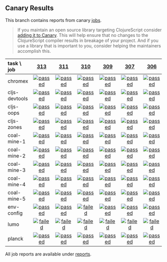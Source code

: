 ## Canary Results

This branch contains reports from canary [jobs](https://github.com/cljs-oss/canary/tree/jobs).

> If you maintain an open source library targeting ClojureScript consider [adding it to Canary](https://github.com/cljs-oss/canary/tree/master#how-to-participate). This will help ensure that no changes to the ClojureScript compiler results in breakage of your project. And if you use a library that is important to you, consider helping the maintainers accomplish this.

[//]: # (begin_overview_table)

| task \ job | <a href="reports/2018/03/19/job-000313-1.10.210-ed20ade" title="job #313 finished on 2018-03-19">313</a> | <a href="reports/2018/03/18/job-000311-1.10.198-c9cf1a7" title="job #311 finished on 2018-03-18">311</a> | <a href="reports/2018/03/17/job-000310-1.10.192-7779dc4" title="job #310 finished on 2018-03-17">310</a> | <a href="reports/2018/03/17/job-000309-1.10.189-3ac37d5" title="job #309 finished on 2018-03-17">309</a> | <a href="reports/2018/03/15/job-000307-1.10.167-ade4ab7" title="job #307 finished on 2018-03-15">307</a> | <a href="reports/2018/03/14/job-000306-1.10.162-ee68db2" title="job #306 finished on 2018-03-14">306</a> | <a href="reports/2018/03/13/job-000305-1.10.160-7a5a65c" title="job #305 finished on 2018-03-13">305</a> | <a href="reports/2018/03/12/job-000304-1.10.160-7a5a65c" title="job #304 finished on 2018-03-12">304</a> | <a href="reports/2018/03/11/job-000303-1.10.155-56c774b" title="job #303 finished on 2018-03-11">303</a> | <a href="reports/2018/03/10/job-000302-1.10.153-92cbedd" title="job #302 finished on 2018-03-10">302</a> |
| :--- | :---: | :---: | :---: | :---: | :---: | :---: | :---: | :---: | :---: | :---: |
| chromex | <a href="reports/2018/03/19/job-000313-1.10.210-ed20ade#-chromex"><img title="passed" src="http://box.binaryage.com/s-passed.svg"><a> | <a href="reports/2018/03/18/job-000311-1.10.198-c9cf1a7#-chromex"><img title="passed" src="http://box.binaryage.com/s-passed.svg"><a> | <a href="reports/2018/03/17/job-000310-1.10.192-7779dc4#-chromex"><img title="passed" src="http://box.binaryage.com/s-passed.svg"><a> | <a href="reports/2018/03/17/job-000309-1.10.189-3ac37d5#-chromex"><img title="passed" src="http://box.binaryage.com/s-passed.svg"><a> | <a href="reports/2018/03/15/job-000307-1.10.167-ade4ab7#-chromex"><img title="passed" src="http://box.binaryage.com/s-passed.svg"><a> | <a href="reports/2018/03/14/job-000306-1.10.162-ee68db2#-chromex"><img title="passed" src="http://box.binaryage.com/s-passed.svg"><a> | <a href="reports/2018/03/13/job-000305-1.10.160-7a5a65c#-chromex"><img title="passed" src="http://box.binaryage.com/s-passed.svg"><a> | <a href="reports/2018/03/12/job-000304-1.10.160-7a5a65c#-chromex"><img title="passed" src="http://box.binaryage.com/s-passed.svg"><a> | <a href="reports/2018/03/11/job-000303-1.10.155-56c774b#-chromex"><img title="passed" src="http://box.binaryage.com/s-passed.svg"><a> | <a href="reports/2018/03/10/job-000302-1.10.153-92cbedd#-chromex"><img title="passed" src="http://box.binaryage.com/s-passed.svg"><a> |
| cljs-devtools | <a href="reports/2018/03/19/job-000313-1.10.210-ed20ade#-cljs-devtools"><img title="passed" src="http://box.binaryage.com/s-passed.svg"><a> | <a href="reports/2018/03/18/job-000311-1.10.198-c9cf1a7#-cljs-devtools"><img title="passed" src="http://box.binaryage.com/s-passed.svg"><a> | <a href="reports/2018/03/17/job-000310-1.10.192-7779dc4#-cljs-devtools"><img title="passed" src="http://box.binaryage.com/s-passed.svg"><a> | <a href="reports/2018/03/17/job-000309-1.10.189-3ac37d5#-cljs-devtools"><img title="passed" src="http://box.binaryage.com/s-passed.svg"><a> | <a href="reports/2018/03/15/job-000307-1.10.167-ade4ab7#-cljs-devtools"><img title="passed" src="http://box.binaryage.com/s-passed.svg"><a> | <a href="reports/2018/03/14/job-000306-1.10.162-ee68db2#-cljs-devtools"><img title="passed" src="http://box.binaryage.com/s-passed.svg"><a> | <a href="reports/2018/03/13/job-000305-1.10.160-7a5a65c#-cljs-devtools"><img title="passed" src="http://box.binaryage.com/s-passed.svg"><a> | <a href="reports/2018/03/12/job-000304-1.10.160-7a5a65c#-cljs-devtools"><img title="passed" src="http://box.binaryage.com/s-passed.svg"><a> | <a href="reports/2018/03/11/job-000303-1.10.155-56c774b#-cljs-devtools"><img title="passed" src="http://box.binaryage.com/s-passed.svg"><a> | <a href="reports/2018/03/10/job-000302-1.10.153-92cbedd#-cljs-devtools"><img title="passed" src="http://box.binaryage.com/s-passed.svg"><a> |
| cljs-oops | <a href="reports/2018/03/19/job-000313-1.10.210-ed20ade#-cljs-oops"><img title="passed" src="http://box.binaryage.com/s-passed.svg"><a> | <a href="reports/2018/03/18/job-000311-1.10.198-c9cf1a7#-cljs-oops"><img title="passed" src="http://box.binaryage.com/s-passed.svg"><a> | <a href="reports/2018/03/17/job-000310-1.10.192-7779dc4#-cljs-oops"><img title="passed" src="http://box.binaryage.com/s-passed.svg"><a> | <a href="reports/2018/03/17/job-000309-1.10.189-3ac37d5#-cljs-oops"><img title="passed" src="http://box.binaryage.com/s-passed.svg"><a> | <a href="reports/2018/03/15/job-000307-1.10.167-ade4ab7#-cljs-oops"><img title="passed" src="http://box.binaryage.com/s-passed.svg"><a> | <a href="reports/2018/03/14/job-000306-1.10.162-ee68db2#-cljs-oops"><img title="passed" src="http://box.binaryage.com/s-passed.svg"><a> | <a href="reports/2018/03/13/job-000305-1.10.160-7a5a65c#-cljs-oops"><img title="passed" src="http://box.binaryage.com/s-passed.svg"><a> | <a href="reports/2018/03/12/job-000304-1.10.160-7a5a65c#-cljs-oops"><img title="passed" src="http://box.binaryage.com/s-passed.svg"><a> | <a href="reports/2018/03/11/job-000303-1.10.155-56c774b#-cljs-oops"><img title="passed" src="http://box.binaryage.com/s-passed.svg"><a> | <a href="reports/2018/03/10/job-000302-1.10.153-92cbedd#-cljs-oops"><img title="passed" src="http://box.binaryage.com/s-passed.svg"><a> |
| cljs-zones | <a href="reports/2018/03/19/job-000313-1.10.210-ed20ade#-cljs-zones"><img title="passed" src="http://box.binaryage.com/s-passed.svg"><a> | <a href="reports/2018/03/18/job-000311-1.10.198-c9cf1a7#-cljs-zones"><img title="passed" src="http://box.binaryage.com/s-passed.svg"><a> | <a href="reports/2018/03/17/job-000310-1.10.192-7779dc4#-cljs-zones"><img title="passed" src="http://box.binaryage.com/s-passed.svg"><a> | <a href="reports/2018/03/17/job-000309-1.10.189-3ac37d5#-cljs-zones"><img title="passed" src="http://box.binaryage.com/s-passed.svg"><a> | <a href="reports/2018/03/15/job-000307-1.10.167-ade4ab7#-cljs-zones"><img title="passed" src="http://box.binaryage.com/s-passed.svg"><a> | <a href="reports/2018/03/14/job-000306-1.10.162-ee68db2#-cljs-zones"><img title="passed" src="http://box.binaryage.com/s-passed.svg"><a> | <a href="reports/2018/03/13/job-000305-1.10.160-7a5a65c#-cljs-zones"><img title="passed" src="http://box.binaryage.com/s-passed.svg"><a> | <a href="reports/2018/03/12/job-000304-1.10.160-7a5a65c#-cljs-zones"><img title="passed" src="http://box.binaryage.com/s-passed.svg"><a> | <a href="reports/2018/03/11/job-000303-1.10.155-56c774b#-cljs-zones"><img title="passed" src="http://box.binaryage.com/s-passed.svg"><a> | <a href="reports/2018/03/10/job-000302-1.10.153-92cbedd#-cljs-zones"><img title="passed" src="http://box.binaryage.com/s-passed.svg"><a> |
| coal-mine-1 | <a href="reports/2018/03/19/job-000313-1.10.210-ed20ade#-coal-mine-1"><img title="passed" src="http://box.binaryage.com/s-passed.svg"><a> | <a href="reports/2018/03/18/job-000311-1.10.198-c9cf1a7#-coal-mine-1"><img title="passed" src="http://box.binaryage.com/s-passed.svg"><a> | <a href="reports/2018/03/17/job-000310-1.10.192-7779dc4#-coal-mine-1"><img title="passed" src="http://box.binaryage.com/s-passed.svg"><a> | <a href="reports/2018/03/17/job-000309-1.10.189-3ac37d5#-coal-mine-1"><img title="passed" src="http://box.binaryage.com/s-passed.svg"><a> | <a href="reports/2018/03/15/job-000307-1.10.167-ade4ab7#-coal-mine-1"><img title="passed" src="http://box.binaryage.com/s-passed.svg"><a> | <a href="reports/2018/03/14/job-000306-1.10.162-ee68db2#-coal-mine-1"><img title="passed" src="http://box.binaryage.com/s-passed.svg"><a> | <a href="reports/2018/03/13/job-000305-1.10.160-7a5a65c#-coal-mine-1"><img title="passed" src="http://box.binaryage.com/s-passed.svg"><a> | <a href="reports/2018/03/12/job-000304-1.10.160-7a5a65c#-coal-mine-1"><img title="passed" src="http://box.binaryage.com/s-passed.svg"><a> | <a href="reports/2018/03/11/job-000303-1.10.155-56c774b#-coal-mine-1"><img title="passed" src="http://box.binaryage.com/s-passed.svg"><a> | <a href="reports/2018/03/10/job-000302-1.10.153-92cbedd#-coal-mine-1"><img title="passed" src="http://box.binaryage.com/s-passed.svg"><a> |
| coal-mine-2 | <a href="reports/2018/03/19/job-000313-1.10.210-ed20ade#-coal-mine-2"><img title="passed" src="http://box.binaryage.com/s-passed.svg"><a> | <a href="reports/2018/03/18/job-000311-1.10.198-c9cf1a7#-coal-mine-2"><img title="passed" src="http://box.binaryage.com/s-passed.svg"><a> | <a href="reports/2018/03/17/job-000310-1.10.192-7779dc4#-coal-mine-2"><img title="passed" src="http://box.binaryage.com/s-passed.svg"><a> | <a href="reports/2018/03/17/job-000309-1.10.189-3ac37d5#-coal-mine-2"><img title="passed" src="http://box.binaryage.com/s-passed.svg"><a> | <a href="reports/2018/03/15/job-000307-1.10.167-ade4ab7#-coal-mine-2"><img title="passed" src="http://box.binaryage.com/s-passed.svg"><a> | <a href="reports/2018/03/14/job-000306-1.10.162-ee68db2#-coal-mine-2"><img title="passed" src="http://box.binaryage.com/s-passed.svg"><a> | <a href="reports/2018/03/13/job-000305-1.10.160-7a5a65c#-coal-mine-2"><img title="passed" src="http://box.binaryage.com/s-passed.svg"><a> | <a href="reports/2018/03/12/job-000304-1.10.160-7a5a65c#-coal-mine-2"><img title="passed" src="http://box.binaryage.com/s-passed.svg"><a> | <a href="reports/2018/03/11/job-000303-1.10.155-56c774b#-coal-mine-2"><img title="passed" src="http://box.binaryage.com/s-passed.svg"><a> | <a href="reports/2018/03/10/job-000302-1.10.153-92cbedd#-coal-mine-2"><img title="passed" src="http://box.binaryage.com/s-passed.svg"><a> |
| coal-mine-3 | <a href="reports/2018/03/19/job-000313-1.10.210-ed20ade#-coal-mine-3"><img title="passed" src="http://box.binaryage.com/s-passed.svg"><a> | <a href="reports/2018/03/18/job-000311-1.10.198-c9cf1a7#-coal-mine-3"><img title="passed" src="http://box.binaryage.com/s-passed.svg"><a> | <a href="reports/2018/03/17/job-000310-1.10.192-7779dc4#-coal-mine-3"><img title="passed" src="http://box.binaryage.com/s-passed.svg"><a> | <a href="reports/2018/03/17/job-000309-1.10.189-3ac37d5#-coal-mine-3"><img title="passed" src="http://box.binaryage.com/s-passed.svg"><a> | <a href="reports/2018/03/15/job-000307-1.10.167-ade4ab7#-coal-mine-3"><img title="passed" src="http://box.binaryage.com/s-passed.svg"><a> | <a href="reports/2018/03/14/job-000306-1.10.162-ee68db2#-coal-mine-3"><img title="passed" src="http://box.binaryage.com/s-passed.svg"><a> | <a href="reports/2018/03/13/job-000305-1.10.160-7a5a65c#-coal-mine-3"><img title="passed" src="http://box.binaryage.com/s-passed.svg"><a> | <a href="reports/2018/03/12/job-000304-1.10.160-7a5a65c#-coal-mine-3"><img title="passed" src="http://box.binaryage.com/s-passed.svg"><a> | <a href="reports/2018/03/11/job-000303-1.10.155-56c774b#-coal-mine-3"><img title="passed" src="http://box.binaryage.com/s-passed.svg"><a> | <a href="reports/2018/03/10/job-000302-1.10.153-92cbedd#-coal-mine-3"><img title="passed" src="http://box.binaryage.com/s-passed.svg"><a> |
| coal-mine-4 | <a href="reports/2018/03/19/job-000313-1.10.210-ed20ade#-coal-mine-4"><img title="passed" src="http://box.binaryage.com/s-passed.svg"><a> | <a href="reports/2018/03/18/job-000311-1.10.198-c9cf1a7#-coal-mine-4"><img title="passed" src="http://box.binaryage.com/s-passed.svg"><a> | <a href="reports/2018/03/17/job-000310-1.10.192-7779dc4#-coal-mine-4"><img title="passed" src="http://box.binaryage.com/s-passed.svg"><a> | <a href="reports/2018/03/17/job-000309-1.10.189-3ac37d5#-coal-mine-4"><img title="passed" src="http://box.binaryage.com/s-passed.svg"><a> | <a href="reports/2018/03/15/job-000307-1.10.167-ade4ab7#-coal-mine-4"><img title="passed" src="http://box.binaryage.com/s-passed.svg"><a> | <a href="reports/2018/03/14/job-000306-1.10.162-ee68db2#-coal-mine-4"><img title="passed" src="http://box.binaryage.com/s-passed.svg"><a> | <a href="reports/2018/03/13/job-000305-1.10.160-7a5a65c#-coal-mine-4"><img title="passed" src="http://box.binaryage.com/s-passed.svg"><a> | <a href="reports/2018/03/12/job-000304-1.10.160-7a5a65c#-coal-mine-4"><img title="passed" src="http://box.binaryage.com/s-passed.svg"><a> | <a href="reports/2018/03/11/job-000303-1.10.155-56c774b#-coal-mine-4"><img title="passed" src="http://box.binaryage.com/s-passed.svg"><a> | <a href="reports/2018/03/10/job-000302-1.10.153-92cbedd#-coal-mine-4"><img title="passed" src="http://box.binaryage.com/s-passed.svg"><a> |
| coal-mine-5 | <a href="reports/2018/03/19/job-000313-1.10.210-ed20ade#-coal-mine-5"><img title="passed" src="http://box.binaryage.com/s-passed.svg"><a> | <a href="reports/2018/03/18/job-000311-1.10.198-c9cf1a7#-coal-mine-5"><img title="passed" src="http://box.binaryage.com/s-passed.svg"><a> | <a href="reports/2018/03/17/job-000310-1.10.192-7779dc4#-coal-mine-5"><img title="passed" src="http://box.binaryage.com/s-passed.svg"><a> | <a href="reports/2018/03/17/job-000309-1.10.189-3ac37d5#-coal-mine-5"><img title="passed" src="http://box.binaryage.com/s-passed.svg"><a> | <a href="reports/2018/03/15/job-000307-1.10.167-ade4ab7#-coal-mine-5"><img title="passed" src="http://box.binaryage.com/s-passed.svg"><a> | <a href="reports/2018/03/14/job-000306-1.10.162-ee68db2#-coal-mine-5"><img title="passed" src="http://box.binaryage.com/s-passed.svg"><a> | <a href="reports/2018/03/13/job-000305-1.10.160-7a5a65c#-coal-mine-5"><img title="passed" src="http://box.binaryage.com/s-passed.svg"><a> | <a href="reports/2018/03/12/job-000304-1.10.160-7a5a65c#-coal-mine-5"><img title="passed" src="http://box.binaryage.com/s-passed.svg"><a> | <a href="reports/2018/03/11/job-000303-1.10.155-56c774b#-coal-mine-5"><img title="passed" src="http://box.binaryage.com/s-passed.svg"><a> | <a href="reports/2018/03/10/job-000302-1.10.153-92cbedd#-coal-mine-5"><img title="passed" src="http://box.binaryage.com/s-passed.svg"><a> |
| env-config | <a href="reports/2018/03/19/job-000313-1.10.210-ed20ade#-env-config"><img title="passed" src="http://box.binaryage.com/s-passed.svg"><a> | <a href="reports/2018/03/18/job-000311-1.10.198-c9cf1a7#-env-config"><img title="passed" src="http://box.binaryage.com/s-passed.svg"><a> | <a href="reports/2018/03/17/job-000310-1.10.192-7779dc4#-env-config"><img title="failed" src="http://box.binaryage.com/s-failed.svg"><a> | <a href="reports/2018/03/17/job-000309-1.10.189-3ac37d5#-env-config"><img title="passed" src="http://box.binaryage.com/s-passed.svg"><a> | <a href="reports/2018/03/15/job-000307-1.10.167-ade4ab7#-env-config"><img title="passed" src="http://box.binaryage.com/s-passed.svg"><a> | <a href="reports/2018/03/14/job-000306-1.10.162-ee68db2#-env-config"><img title="passed" src="http://box.binaryage.com/s-passed.svg"><a> | <a href="reports/2018/03/13/job-000305-1.10.160-7a5a65c#-env-config"><img title="failed" src="http://box.binaryage.com/s-failed.svg"><a> | <a href="reports/2018/03/12/job-000304-1.10.160-7a5a65c#-env-config"><img title="passed" src="http://box.binaryage.com/s-passed.svg"><a> | <a href="reports/2018/03/11/job-000303-1.10.155-56c774b#-env-config"><img title="passed" src="http://box.binaryage.com/s-passed.svg"><a> | <a href="reports/2018/03/10/job-000302-1.10.153-92cbedd#-env-config"><img title="passed" src="http://box.binaryage.com/s-passed.svg"><a> |
| lumo | <a href="reports/2018/03/19/job-000313-1.10.210-ed20ade#-lumo"><img title="failed" src="http://box.binaryage.com/s-failed.svg"><a> | <a href="reports/2018/03/18/job-000311-1.10.198-c9cf1a7#-lumo"><img title="failed" src="http://box.binaryage.com/s-failed.svg"><a> | <a href="reports/2018/03/17/job-000310-1.10.192-7779dc4#-lumo"><img title="failed" src="http://box.binaryage.com/s-failed.svg"><a> | <a href="reports/2018/03/17/job-000309-1.10.189-3ac37d5#-lumo"><img title="failed" src="http://box.binaryage.com/s-failed.svg"><a> | <a href="reports/2018/03/15/job-000307-1.10.167-ade4ab7#-lumo"><img title="failed" src="http://box.binaryage.com/s-failed.svg"><a> | <a href="reports/2018/03/14/job-000306-1.10.162-ee68db2#-lumo"><img title="failed" src="http://box.binaryage.com/s-failed.svg"><a> | <a href="reports/2018/03/13/job-000305-1.10.160-7a5a65c#-lumo"><img title="failed" src="http://box.binaryage.com/s-failed.svg"><a> | <a href="reports/2018/03/12/job-000304-1.10.160-7a5a65c#-lumo"><img title="failed" src="http://box.binaryage.com/s-failed.svg"><a> | <a href="reports/2018/03/11/job-000303-1.10.155-56c774b#-lumo"><img title="failed" src="http://box.binaryage.com/s-failed.svg"><a> | <a href="reports/2018/03/10/job-000302-1.10.153-92cbedd#-lumo"><img title="failed" src="http://box.binaryage.com/s-failed.svg"><a> |
| planck | <a href="reports/2018/03/19/job-000313-1.10.210-ed20ade#-planck"><img title="passed" src="http://box.binaryage.com/s-passed.svg"><a> | <a href="reports/2018/03/18/job-000311-1.10.198-c9cf1a7#-planck"><img title="passed" src="http://box.binaryage.com/s-passed.svg"><a> | <a href="reports/2018/03/17/job-000310-1.10.192-7779dc4#-planck"><img title="passed" src="http://box.binaryage.com/s-passed.svg"><a> | <a href="reports/2018/03/17/job-000309-1.10.189-3ac37d5#-planck"><img title="passed" src="http://box.binaryage.com/s-passed.svg"><a> | <a href="reports/2018/03/15/job-000307-1.10.167-ade4ab7#-planck"><img title="passed" src="http://box.binaryage.com/s-passed.svg"><a> | <a href="reports/2018/03/14/job-000306-1.10.162-ee68db2#-planck"><img title="passed" src="http://box.binaryage.com/s-passed.svg"><a> | <a href="reports/2018/03/13/job-000305-1.10.160-7a5a65c#-planck"><img title="passed" src="http://box.binaryage.com/s-passed.svg"><a> | <a href="reports/2018/03/12/job-000304-1.10.160-7a5a65c#-planck"><img title="passed" src="http://box.binaryage.com/s-passed.svg"><a> | <a href="reports/2018/03/11/job-000303-1.10.155-56c774b#-planck"><img title="passed" src="http://box.binaryage.com/s-passed.svg"><a> | <a href="reports/2018/03/10/job-000302-1.10.153-92cbedd#-planck"><img title="passed" src="http://box.binaryage.com/s-passed.svg"><a> |

[//]: # (end_overview_table)

All job reports are available under [reports](reports).
